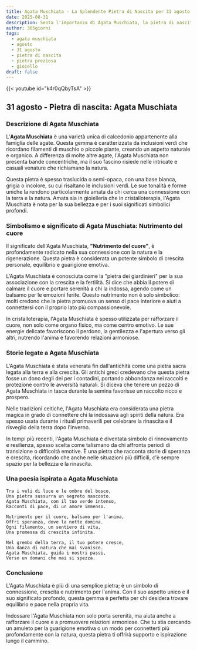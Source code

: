 ```yaml
---
title: Agata Muschiata - La Splendente Pietra di Nascita per 31 agosto
date: 2025-08-31
description: Senta l'importanza di Agata Muschiata, la pietra di nascita di 31 agosto che simboleggia Nutrimento del cuore. Lasci che la sua bellezza e il suo significato illuminino la sua giornata.
author: 365giorni
tags:
  - agata muschiata
  - agosto
  - 31 agosto
  - pietra di nascita
  - pietra preziosa
  - gioiello
draft: false
---
```


{{< youtube id="k4r0qQbyTsA" >}}

## 31 agosto - Pietra di nascita: Agata Muschiata

### Descrizione di Agata Muschiata

L'**Agata Muschiata** è una varietà unica di calcedonio appartenente alla famiglia delle agate. Questa gemma è caratterizzata da inclusioni verdi che ricordano filamenti di muschio o piccole piante, creando un aspetto naturale e organico. A differenza di molte altre agate, l'Agata Muschiata non presenta bande concentriche, ma il suo fascino risiede nelle intricate e casuali venature che richiamano la natura.

Questa pietra è spesso traslucida o semi-opaca, con una base bianca, grigia o incolore, su cui risaltano le inclusioni verdi. Le sue tonalità e forme uniche la rendono particolarmente amata da chi cerca una connessione con la terra e la natura. Amata sia in gioielleria che in cristalloterapia, l'Agata Muschiata è nota per la sua bellezza e per i suoi significati simbolici profondi.

### Simbolismo e significato di Agata Muschiata: Nutrimento del cuore

Il significato dell'Agata Muschiata, **"Nutrimento del cuore"**, è profondamente radicato nella sua connessione con la natura e la rigenerazione. Questa pietra è considerata un potente simbolo di crescita personale, equilibrio e guarigione emotiva.

L'Agata Muschiata è conosciuta come la "pietra dei giardinieri" per la sua associazione con la crescita e la fertilità. Si dice che abbia il potere di calmare il cuore e portare serenità a chi la indossa, agendo come un balsamo per le emozioni ferite. Questo nutrimento non è solo simbolico: molti credono che la pietra promuova un senso di pace interiore e aiuti a connettersi con il proprio lato più compassionevole.

In cristalloterapia, l'Agata Muschiata è spesso utilizzata per rafforzare il cuore, non solo come organo fisico, ma come centro emotivo. Le sue energie delicate favoriscono il perdono, la gentilezza e l'apertura verso gli altri, nutrendo l'anima e favorendo relazioni armoniose.

### Storie legate a Agata Muschiata

L'Agata Muschiata è stata venerata fin dall'antichità come una pietra sacra legata alla terra e alla crescita. Gli antichi greci credevano che questa pietra fosse un dono degli dei per i contadini, portando abbondanza nei raccolti e protezione contro le avversità naturali. Si diceva che tenere un pezzo di Agata Muschiata in tasca durante la semina favorisse un raccolto ricco e prospero.

Nelle tradizioni celtiche, l'Agata Muschiata era considerata una pietra magica in grado di connettere chi la indossava agli spiriti della natura. Era spesso usata durante i rituali primaverili per celebrare la rinascita e il risveglio della terra dopo l'inverno.

In tempi più recenti, l'Agata Muschiata è diventata simbolo di rinnovamento e resilienza, spesso scelta come talismano da chi affronta periodi di transizione o difficoltà emotive. È una pietra che racconta storie di speranza e crescita, ricordando che anche nelle situazioni più difficili, c'è sempre spazio per la bellezza e la rinascita.

### Una poesia ispirata a Agata Muschiata

```
Tra i veli di luce e le ombre del bosco,
Una pietra sussurra un segreto nascosto.
Agata Muschiata, con il tuo verde intenso,
Racconti di pace, di un amore immenso.

Nutrimento per il cuore, balsamo per l'anima,
Offri speranza, dove la notte domina.
Ogni filamento, un sentiero di vita,
Una promessa di crescita infinita.

Nel grembo della terra, il tuo potere cresce,
Una danza di natura che mai svanisce.
Agata Muschiata, guida i nostri passi,
Verso un domani che mai si spezza.
```

### Conclusione

L'Agata Muschiata è più di una semplice pietra; è un simbolo di connessione, crescita e nutrimento per l'anima. Con il suo aspetto unico e il suo significato profondo, questa gemma è perfetta per chi desidera trovare equilibrio e pace nella propria vita.

Indossare l'Agata Muschiata non solo porta serenità, ma aiuta anche a rafforzare il cuore e a promuovere relazioni armoniose. Che tu stia cercando un amuleto per la guarigione emotiva o un modo per connetterti più profondamente con la natura, questa pietra ti offrirà supporto e ispirazione lungo il cammino.